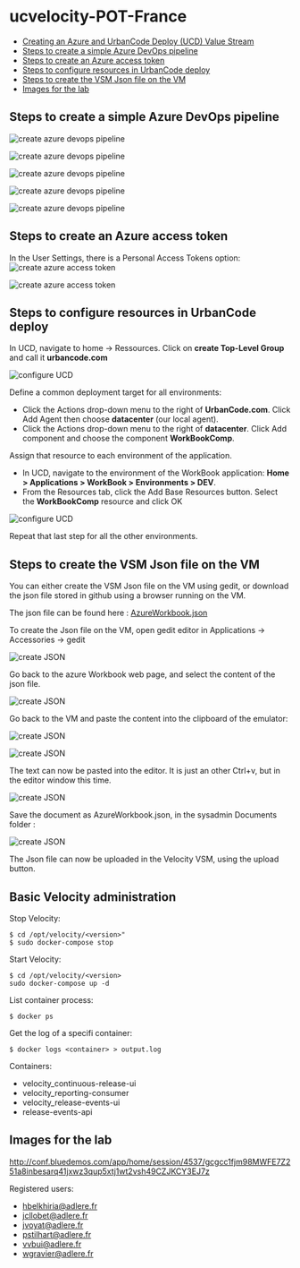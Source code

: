 # ucvelocity-POT-France

* [Creating an Azure and UrbanCode Deploy (UCD) Value Stream](https://urbancode.github.io/velocity-info/workbooks/azureUcdValueStreams.html#11-create-workbook-project)
* [Steps to create a simple Azure DevOps pipeline](#steps-to-create-a-simple-azure-devOps-pipeline)
* [Steps to create an Azure access token](#steps-to-create-an-azure-access-token)
* [Steps to configure resources in UrbanCode deploy](#steps-to-configure-resources-in-urbancode-deploy)
* [Steps to create the VSM Json file on the VM](#steps-to-create-the-vsm-json-file-on-the-vm)
* [Images for the lab](#images_for_the_lab)

## Steps to create a simple Azure DevOps pipeline

![create azure devops pipeline](./images/createPipeline.jpg)

![create azure devops pipeline](./images/connectRepo.jpg)

![create azure devops pipeline](./images/SelectRepo.jpg)

![create azure devops pipeline](./images/configurePipeline.jpg)

![create azure devops pipeline](./images/ReviewPipeline.jpg)

## Steps to create an Azure access token
In the User Settings, there is a Personal Access Tokens option:
![create azure access token](./images/azureUserSettings.jpg)

![create azure access token](./images/PersonalAccessToken.jpg)

## Steps to configure resources in UrbanCode deploy

In UCD, navigate to home -> Ressources.
Click on **create Top-Level Group** and call it **urbancode.com**

![configure UCD](./images/configureUCD-1.jpg)

Define a common deployment target for all environments:
*	Click the Actions drop-down menu to the right of **UrbanCode.com**. Click Add Agent then choose **datacenter** (our local agent).
* Click the Actions drop-down menu to the right of **datacenter**. Click Add component and choose the component **WorkBookComp**.

Assign that resource to each environment of the application.
* In UCD, navigate to the environment of the WorkBook application: **Home > Applications > WorkBook > Environments > DEV**.
* From the Resources tab, click the Add Base Resources button. Select the **WorkBookComp** resource and click OK

![configure UCD](./images/configureUCD-2.jpg)

Repeat that last step for all the other environments.

## Steps to create the VSM Json file on the VM

You can either create the VSM Json file on the VM using gedit, or download the json file stored in github using a browser running on the VM.

The json file can be found here : [AzureWorkbook.json](https://github.com/VialeMuriel/ucvelocity-demo-france/blob/master/materials/AzureWorkbook.json "UCVelocity Demo France")

To create the Json file on the VM, open gedit editor in Applications -> Accessories -> gedit

![create JSON](./images/createJson-1.jpg)

Go back to the azure Workbook web page, and select the content of the json file.

![create JSON](./images/createJson-2.jpg)

Go back to the VM and paste the content into the clipboard of the emulator:

![create JSON](./images/createJson-3.jpg)

![create JSON](./images/createJson-4.jpg)

The text can now be pasted into the editor. It is just an other Ctrl+v, but in the editor window this time.

![create JSON](./images/createJson-5.jpg)

Save the document as AzureWorkbook.json, in the sysadmin Documents folder :

![create JSON](./images/createJson-6.jpg)

The Json file can now be uploaded in the Velocity VSM, using the upload button.

## Basic Velocity administration
Stop Velocity:
```
$ cd /opt/velocity/<version>"
$ sudo docker-compose stop
```
Start Velocity:
```
$ cd /opt/velocity/<version>
sudo docker-compose up -d
```

List container process:
```
$ docker ps
```
Get the log of a specifi container:
```
$ docker logs <container> > output.log
```
Containers:
- velocity_continuous-release-ui
- velocity_reporting-consumer
- velocity_release-events-ui
- release-events-api

## Images for the lab
 http://conf.bluedemos.com/app/home/session/4537/gcgcc1fjm98MWFE7Z251a8inbesarq41jxwz3qup5xtj1wt2vsh49CZJKCY3EJ7z

Registered users:
- hbelkhiria@adlere.fr
- jcllobet@adlere.fr
- jvoyat@adlere.fr
- pstilhart@adlere.fr
- vvbui@adlere.fr
- wgravier@adlere.fr
